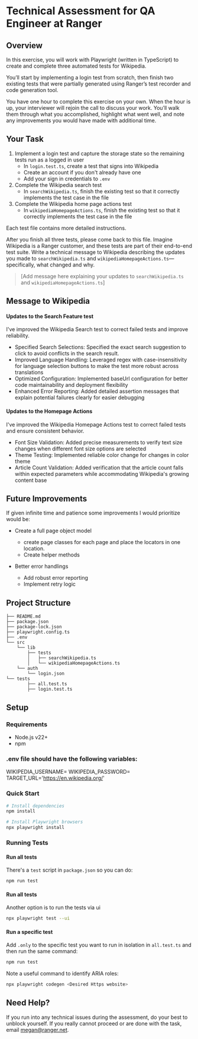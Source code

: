 # Technical Assessment for QA Engineer at Ranger

## Overview

In this exercise, you will work with Playwright (written in TypeScript) to create and complete three automated tests for Wikipedia.

You’ll start by implementing a login test from scratch, then finish two existing tests that were partially generated using Ranger’s test recorder and code generation tool.

You have one hour to complete this exercise on your own. When the hour is up, your interviewer will rejoin the call to discuss your work. You’ll walk them through what you accomplished, highlight what went well, and note any improvements you would have made with additional time.

## Your Task

1. Implement a login test and capture the storage state so the remaining tests run as a logged in user
    - In `login.test.ts`, create a test that signs into Wikipedia
    - Create an account if you don't already have one
    - Add your sign in credentials to `.env`
2. Complete the Wikipedia search test
    - In `searchWikipedia.ts`, finish the existing test so that it correctly implements the test case in the file
3. Complete the Wikipedia home page actions test
    - In `wikipediaHomepageActions.ts`, finish the existing test so that it correctly implements the test case in the file

Each test file contains more detailed instructions.

After you finish all three tests, please come back to this file. Imagine Wikipedia is a Ranger customer, and these tests are part of their end-to-end test suite. Write a technical message to Wikipedia describing the updates you made to `searchWikipedia.ts` and `wikipediaHomepageActions.ts`—specifically, what changed and why.

> [Add message here explaining your updates to `searchWikipedia.ts` and `wikipediaHomepageActions.ts`]
## Message to Wikipedia

#### Updates to the Search Feature test
I've improved the Wikipedia Search test to correct failed tests and improve reliability. 

- Specified Search Selections: Specified the exact search suggestion to click to avoid conflicts in the search result.
- Improved Language Handling: Leveraged regex with case-insensitivity for language selection buttons to make the test more robust across translations 
- Optimized Configuration: Implemented baseUrl configuration for better code maintainability and deployment flexibility
- Enhanced Error Reporting: Added detailed assertion messages that explain potential failures clearly for easier debugging 

#### Updates to the Homepage Actions

I've improved the Wikipedia Homepage Actions test to correct failed tests and ensure consistent behavior.

- Font Size Validation: Added precise measurements to verify text size changes when different font size options are selected
- Theme Testing: Implemented reliable color change for changes in color theme
- Article Count Validation: Added verification that the article count falls within expected parameters while accommodating Wikipedia's growing content base


## Future Improvements

If given infinite time and patience some improvements I would prioritize would be:
- Create a full page object model
    - create page classes for each page and place the locators in one location. 
    - Create helper methods

- Better error handlings
    - Add robust error reporting 
    - Implement retry logic 

## Project Structure

```plaintext
├── README.md
├── package.json
├── package-lock.json
├── playwright.config.ts
├── .env
└── src
    └── lib
        ├── tests
        │   ├── searchWikipedia.ts
        │   └── wikipediaHomepageActions.ts
    └── auth
        └── login.json
└── tests
        ├── all.test.ts
        ├── login.test.ts
```

## Setup

### Requirements

-   Node.js v22+
-   npm

### .env file should have the following variables:
WIKIPEDIA_USERNAME= <Username>
WIKIPEDIA_PASSWORD= <Password>
TARGET_URL='https://en.wikipedia.org/'

### Quick Start

```bash
# Install dependencies
npm install

# Install Playwright browsers
npx playwright install
```

### Running Tests

#### Run all tests

There's a `test` script in `package.json` so you can do:

```bash
npm run test
```

#### Run all tests

Another option is to run the tests via ui

```bash
npx playwright test --ui    
```
#### Run a specific test

Add `.only` to the specific test you want to run in isolation in `all.test.ts` and then run the same command:

```bash
npm run test
```


Note a useful command to identify ARIA roles: 

```bash
npx playwright codegen <Desired Https website> 
```
## Need Help?

If you run into any technical issues during the assessment, do your best to unblock yourself. If you really cannot proceed or are done with the task, email megan@ranger.net.
